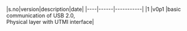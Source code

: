 |s.no|version|description|date|
|----|------|-----------|
|1   |v0p1   |basic communication of USB 2.0,<br> Physical layer with UTMI interface|